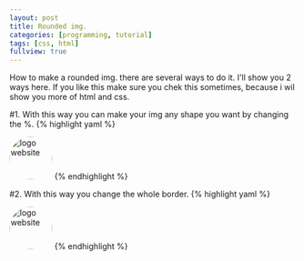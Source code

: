 ```yaml
---
layout: post
title: Rounded img.
categories: [programming, tutorial]
tags: [css, html]
fullview: true
---
```


How to make a rounded img. there are several ways to do it. I'll show you 2 ways here. If you like this make sure you chek this sometimes, 
because i wil show you more of html and css.

#1. With this way you can make your img any shape you want by changing the %.
{% highlight yaml %}
<body>
 <style>
  img.circular--square{
            border-top-left-radius: 50% 50%;
            border-top-right-radius: 50% 50%;
            border-bottom-right-radius: 50% 50%;
            border-bottom-left-radius: 50% 50%;
            }
 
  </style>
    <img src="https://www.gravatar.com/avatar/4117c229240eddd48e095bc90a0d955f?s=150" alt="logo website" class="circular--square" style="width:75px">
  </body>
{% endhighlight %}

#2. With this way you change the whole border. 
{% highlight yaml %}
<body>
 <style>
  img.circular--square{
            border-radius: 50%;
 </style>
    <img src="https://www.gravatar.com/avatar/4117c229240eddd48e095bc90a0d955f?s=150" alt="logo website" class="circular--square" style="width:75px">
  </body>
{% endhighlight %}
